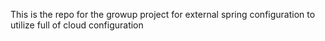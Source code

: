 This is the repo for the growup project for external spring configuration to utilize full of cloud configuration
